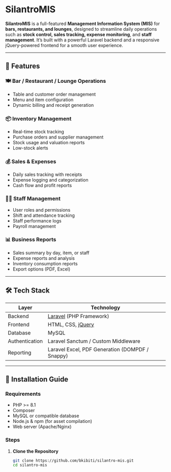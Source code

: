 # SilantroMIS

**SilantroMIS** is a full-featured **Management Information System (MIS)** for **bars, restaurants, and lounges**, designed to streamline daily operations such as **stock control, sales tracking, expense monitoring**, and **staff management**. It’s built with a powerful Laravel backend and a responsive jQuery-powered frontend for a smooth user experience.

---

## 🚀 Features

### 🍽️ Bar / Restaurant / Lounge Operations
- Table and customer order management
- Menu and item configuration
- Dynamic billing and receipt generation

### 📦 Inventory Management
- Real-time stock tracking
- Purchase orders and supplier management
- Stock usage and valuation reports
- Low-stock alerts

### 💰 Sales & Expenses
- Daily sales tracking with receipts
- Expense logging and categorization
- Cash flow and profit reports

### 👨‍🍳 Staff Management
- User roles and permissions
- Shift and attendance tracking
- Staff performance logs
- Payroll management

### 📊 Business Reports
- Sales summary by day, item, or staff
- Expense reports and analysis
- Inventory consumption reports
- Export options (PDF, Excel)

---

## 🛠️ Tech Stack

| Layer      | Technology     |
|------------|----------------|
| Backend    | [Laravel](https://laravel.com/) (PHP Framework) |
| Frontend   | HTML, CSS, [jQuery](https://jquery.com/) |
| Database   | MySQL |
| Authentication | Laravel Sanctum / Custom Middleware |
| Reporting  | Laravel Excel, PDF Generation (DOMPDF / Snappy) |

---

## 🧪 Installation Guide

### Requirements
- PHP >= 8.1
- Composer
- MySQL or compatible database
- Node.js & npm (for asset compilation)
- Web server (Apache/Nginx)

### Steps

1. **Clone the Repository**
   ```bash
   git clone https://github.com/bkibiti/silantro-mis.git
   cd silantro-mis
